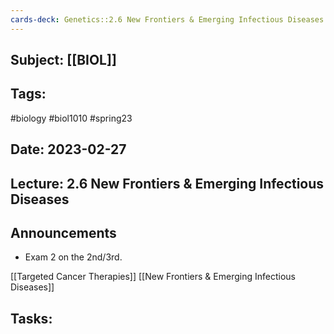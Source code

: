 ```yaml
---
cards-deck: Genetics::2.6 New Frontiers & Emerging Infectious Diseases
---
```

## Subject: [[BIOL]]
## Tags:
#biology #biol1010 #spring23 
## Date: 2023-02-27
## Lecture: 2.6 New Frontiers & Emerging Infectious Diseases

## Announcements
- Exam 2 on the 2nd/3rd.

[[Targeted Cancer Therapies]]
[[New Frontiers & Emerging Infectious Diseases]]


## Tasks:
